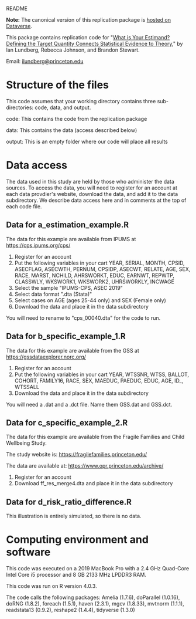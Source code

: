 README

**Note:** The canonical version of this replication package is [hosted on Dataverse](https://doi.org/10.7910/DVN/ASGOVU).

This package contains replication code for
"[What is Your Estimand? Defining the Target Quantity Connects Statistical Evidence to Theory](https://doi.org/10.31235/osf.io/ba67n)," by Ian Lundberg, Rebecca Johnson, and Brandon Stewart.

Email: ilundberg@princeton.edu

# Structure of the files

This code assumes that your working directory contains three sub-directories: code, data, and output.

code: This contains the code from the replication package

data: This contains the data (access described below)

output: This is an empty folder where our code will place all results

# Data access

The data used in this study are held by those who administer the data sources. To access the data, you will need to register for an account at each data provdier's website, download the data, and add it to the data subdirectory. We describe data access here and in comments at the top of each code file.

## Data for a_estimation_example.R

The data for this example are available from IPUMS at
https://cps.ipums.org/cps/

1. Register for an account
2. Put the following variables in your cart
YEAR, SERIAL, MONTH, CPSID, ASECFLAG, ASECWTH,
PERNUM, CPSIDP, ASECWT, RELATE, AGE, SEX, RACE,
MARST, NCHILD, AHRSWORKT, EDUC, EARNWT, REPWTP,
CLASSWLY, WKSWORK1, WKSWORK2, UHRSWORKLY, INCWAGE
3. Select the sample "IPUMS-CPS, ASEC 2019"
4. Select data format ".dta (Stata)"
5. Select cases on AGE (ages 25-44 only) and SEX (Female only)
6. Download the data and place it in the data subdirectory

You will need to rename to "cps_00040.dta" for the code to run.

## Data for b_specific_example_1.R

The data for this example are available from the GSS at
https://gssdataexplorer.norc.org/

1. Register for an account
2. Put the following variables in your cart
YEAR, WTSSNR, WTSS, BALLOT, COHORT, FAMILY16, RACE, SEX, MAEDUC, PAEDUC,
EDUC, AGE, ID_, WTSSALL
3. Download the data and place it in the data subdirectory

You will need a .dat and a .dct file. Name them GSS.dat and GSS.dct.

## Data for c_specific_example_2.R

The data for this example are available from the Fragile Families and Child Wellbeing Study.

The study website is: https://fragilefamilies.princeton.edu/

The data are available at: https://www.opr.princeton.edu/archive/

1. Register for an account
2. Download ff_res_merge4.dta and place it in the data subdirectory

## Data for d_risk_ratio_difference.R

This illustration is entirely simulated, so there is no data.

# Computing environment and software

This code was executed on a 2019 MacBook Pro with a 2.4 GHz Quad-Core Intel Core i5 processor and 8 GB 2133 MHz LPDDR3 RAM.

This code was run on R version 4.0.3.

The code calls the following packages:
Amelia (1.7.6),
doParallel (1.0.16),
doRNG (1.8.2),
foreach (1.5.1),
haven (2.3.1),
mgcv (1.8.33),
mvtnorm (1.1.1),
readstata13 (0.9.2),
reshape2 (1.4.4),
tidyverse (1.3.0)

